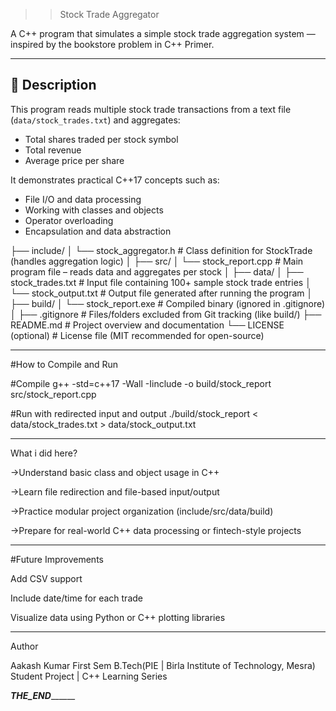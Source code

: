 >> Stock Trade Aggregator

A C++ program that simulates a simple stock trade aggregation system — 
inspired by the bookstore problem in C++ Primer.

---

## 🧠 Description
This program reads multiple stock trade transactions from a text file (`data/stock_trades.txt`) and aggregates:
- Total shares traded per stock symbol  
- Total revenue  
- Average price per share  

It demonstrates practical C++17 concepts such as:
- File I/O and data processing
- Working with classes and objects
- Operator overloading
- Encapsulation and data abstraction

├── include/
│   └── stock_aggregator.h         # Class definition for StockTrade (handles aggregation logic)
│
├── src/
│   └── stock_report.cpp           # Main program file – reads data and aggregates per stock
│
├── data/
│   ├── stock_trades.txt           # Input file containing 100+ sample stock trade entries
│   └── stock_output.txt           # Output file generated after running the program
│
├── build/
│   └── stock_report.exe           # Compiled binary (ignored in .gitignore)
│
├── .gitignore                     # Files/folders excluded from Git tracking (like build/)
├── README.md                      # Project overview and documentation
└── LICENSE (optional)             # License file (MIT recommended for open-source)

_____________________________________________________________________________________________________

#How to Compile and Run

#Compile
g++ -std=c++17 -Wall -Iinclude -o build/stock_report src/stock_report.cpp

#Run with redirected input and output
./build/stock_report < data/stock_trades.txt > data/stock_output.txt


_____________________________________________________________________________________________________


What i did here?

->Understand basic class and object usage in C++

->Learn file redirection and file-based input/output

->Practice modular project organization (include/src/data/build)

->Prepare for real-world C++ data processing or fintech-style projects

_________________________________________________________________________________________________________________________________________


#Future Improvements

Add CSV support

Include date/time for each trade

Visualize data using Python or C++ plotting libraries

__________________________________________________________________________________________________________________________________________


Author

Aakash Kumar
First Sem B.Tech(PIE | Birla Institute of Technology, Mesra) Student Project | C++ Learning Series

_____________________________________________THE_END___________________________________________________
